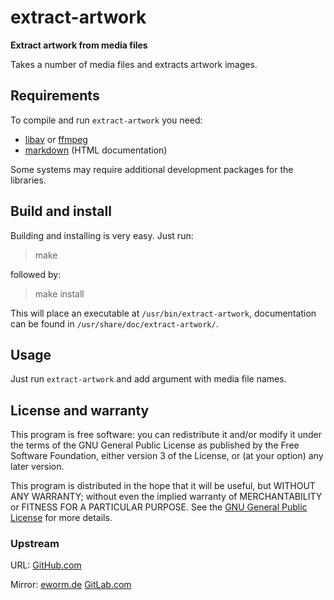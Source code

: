 extract-artwork
===============

**Extract artwork from media files**

Takes a number of media files and extracts artwork images.

Requirements
------------

To compile and run `extract-artwork` you need:

* [libav](https://libav.org/) or [ffmpeg](https://www.ffmpeg.org/)
* [markdown](https://daringfireball.net/projects/markdown/) (HTML documentation)

Some systems may require additional development packages for the libraries.

Build and install
-----------------

Building and installing is very easy. Just run:

> make

followed by:

> make install

This will place an executable at `/usr/bin/extract-artwork`,
documentation can be found in `/usr/share/doc/extract-artwork/`.

Usage
-----

Just run `extract-artwork` and add argument with media file names.

License and warranty
--------------------

This program is free software: you can redistribute it and/or modify
it under the terms of the GNU General Public License as published by
the Free Software Foundation, either version 3 of the License, or
(at your option) any later version.

This program is distributed in the hope that it will be useful,
but WITHOUT ANY WARRANTY; without even the implied warranty of
MERCHANTABILITY or FITNESS FOR A PARTICULAR PURPOSE.  See the
[GNU General Public License](COPYING.md) for more details.

### Upstream

URL:
[GitHub.com](https://github.com/eworm-de/extract-artwork#extract-artwork)

Mirror:
[eworm.de](https://git.eworm.de/cgit.cgi/extract-artwork/)
[GitLab.com](https://gitlab.com/eworm-de/extract-artwork#extract-artwork)
